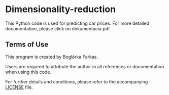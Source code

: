 # Dimensionality-reduction

This Python code is used for predicting car prices. For more detailed documentation, please click on dokumentacia.pdf.
## Terms of Use

This program is created by Boglárka Farkas.

Users are required to attribute the author in all references or documentation when using this code.

For further details and conditions, please refer to the accompanying [LICENSE](LICENSE) file.
